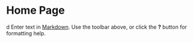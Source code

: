 # Home Page
d
Enter text in [Markdown](http://daringfireball.net/projects/markdown/). Use the toolbar above, or click the **?** button for formatting help.
